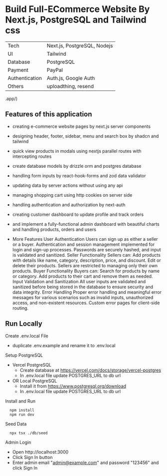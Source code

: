 # Build Full-ECommerce Website By Next.js, PostgreSQL  and Tailwind css

|                |                                                          |
| -------------- | -------------------------------------------------------- |
| Tech           | Next.js, PostgreSQL, Nodejs |
| UI             | Tailwind                           |
| Database       | PostgreSQL                   |
| Payment        | PayPal                                   |
| Authentication | Auth.js, Google Auth                      |
| Others         | uploadthing, resend           |
.app/)



## Features of this application

- creating e-commerce website pages by next.js server components
- designing header, footer, sidebar, menu and search box by shadcn and tailwind
- quick view products in modals using nextjs parallel routes with intercepting routes
- create database models by drizzle orm and postgres database
- handling form inputs by react-hook-forms and zod data validator
- updating data by server actions without using any api
- managing shopping cart using http cookies on server side
- handling authentication and authorization by next-auth
- creating customer dashboard to update profile and track orders
- and implement a fully-functional admin dashboard with beautiful charts and handling products, orders and users

- More Features
User Authentication
Users can sign up as either a seller or a buyer.
Authentication and session management implemented for login and sign-up processes.
Passwords are securely hashed, and input is validated and sanitized.
Seller Functionality
Sellers can:
Add products with details like name, category, description, price, and discount.
Edit or delete their products.
Sellers are restricted to managing only their own products.
Buyer Functionality
Buyers can:
Search for products by name or category.
Add products to their cart and remove them as needed.
Input Validation and Sanitization
All user inputs are validated and sanitized before being stored in the database to ensure security and data integrity.
Error Handling
Proper error handling and meaningful error messages for various scenarios such as invalid inputs, unauthorized access, and non-existent resources.
Custom error pages for client-side routing.

## Run Locally

 Create .env.local File

   - duplicate .env.example and rename it to .env.local

 Setup PostgreSQL

   - Vercel PostgreSQL
     - Create database at https://vercel.com/docs/storage/vercel-postgres
     - In .env.local file update POSTGRES_URL to db url
   - OR Local PostgreSQL
     - Install it from https://www.postgresql.org/download
     - In .env.local file update POSTGRES_URL to db url

Install and Run

   ```shell
     npm install
     npm run dev
   ```

Seed Data

   ```shell
     npx tsx ./db/seed
   ```

Admin Login

   - Open http://localhost:3000
   - Click Sign In button
   - Enter admin email "admin@example.com" and password "123456" and click Sign In
